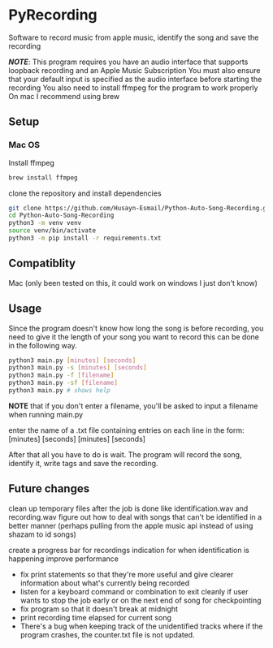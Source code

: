 # PyRecording

Software to record music from apple music, identify the song and save the
recording

**_NOTE_**: This program requires you have an audio interface that supports
loopback recording and an Apple Music Subscription
You must also ensure that your default input is specified as the audio
interface before starting the recording
You also need to install ffmpeg for the program to work properly
On mac I recommend using brew

## Setup

### Mac OS

Install ffmpeg

```Bash
brew install ffmpeg
```

clone the repository and install dependencies

```Bash
git clone https://github.com/Husayn-Esmail/Python-Auto-Song-Recording.git
cd Python-Auto-Song-Recording
python3 -m venv venv
source venv/bin/activate
python3 -m pip install -r requirements.txt
```

## Compatiblity

Mac (only been tested on this, it could work on windows I just don't know)

## Usage

Since the program doesn't know how long the song is before recording, you
need to give it the length of your song you want to record this can be
done in the following way.

```Bash
python3 main.py [minutes] [seconds]
python3 main.py -s [minutes] [seconds]
python3 main.py -f [filename]
python3 main.py -sf [filename]
python3 main.py # shows help
```

**NOTE** that if you don't enter a filename, you'll be asked to input a
filename when running main.py

enter the name of a .txt file containing entries on each line in the form:
[minutes] [seconds]
[minutes] [seconds]

After that all you have to do is wait. The program will record the song,
identify it, write tags and save the recording.

## Future changes

clean up temporary files after the job is done like identification.wav and recording.wav
figure out how to deal with songs that can't be identified in a better manner (perhaps
pulling from the apple music api instead of using shazam to id songs)

create a progress bar for recordings
indication for when identification is happening
improve performance



- fix print statements so that they're more useful and give clearer information about what's currently being recorded
- listen for a keyboard command or combination to exit cleanly if user wants to stop the job early or on the next end of song for checkpointing
- fix program so that it doesn't break at midnight
- print recording time elapsed for current song
- There's a bug when keeping track of the unidentified tracks where if the program crashes, the counter.txt file is not updated.
